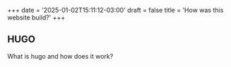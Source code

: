 +++
date = '2025-01-02T15:11:12-03:00'
draft = false
title = 'How was this website build?'
+++

## HUGO

What is hugo and how does it work?
